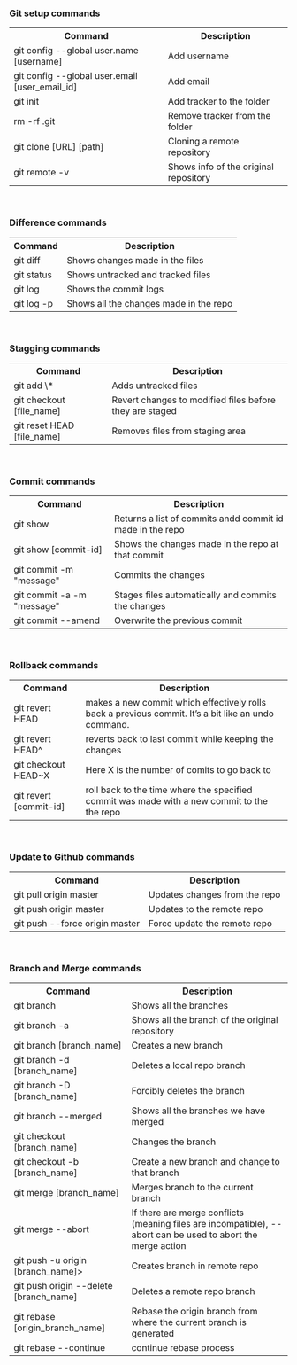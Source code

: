 <h3> Git setup commands   </h3>
<table style="width:100%;">
    <tr>
        <th>Command</th>
        <th>Description</th>
    </tr>
    <tr>
        <td>git config --global user.name [username] </td>
        <td>Add username</td>
    </tr>
    <tr>
        <td>git config --global user.email [user_email_id] </td>
        <td>Add email</td>
    </tr>
    <tr>
        <td>git init </td>
        <td>Add tracker to the folder</td>
    </tr>
    <tr>
        <td>rm -rf .git </td>
        <td>Remove tracker from the folder</td>
    </tr>
    <tr>
        <td>git clone [URL] [path] </td>
        <td>Cloning a remote repository</td>
    </tr>
    <tr>
        <td>git remote -v</td>
        <td>Shows info of the original repository</td>
    </tr>
</table>

<br/>

<h3>Difference commands </h3>
<table style="width:100%;">
    <tr>
        <th>Command</th>
        <th>Description</th>
    </tr>
    <tr>
        <td>git diff</td>
        <td>Shows changes made in the files</td>
    </tr>
    <tr>
        <td>git status</td>
        <td>Shows untracked and tracked files</td>
    </tr>
    <tr>
        <td>git log</td>
        <td>Shows the commit logs</td>
    </tr>
    <tr>
        <td>git log -p</td>
        <td>Shows all the changes made in the repo</td>
    </tr>
</table>

<br/>

<h3>Stagging commands </h3>
<table style="width:100%;">
    <tr>
        <th>Command</th>
        <th>Description</th>
    </tr>
    <tr>
        <td>git add \* </td>
        <td>Adds untracked files</td>
    </tr>
    <tr>
        <td>git checkout [file_name]</td>
        <td>Revert changes to modified files before they are staged</td>
    </tr>
    <tr>
        <td>git reset HEAD [file_name]</td>
        <td>Removes files from staging area</td>
    </tr>
</table>

<br/>

<h3>Commit commands</h3>
<table style="width:100%;">
    <tr>
        <th>Command</th>
        <th>Description</th>
    </tr>
    <tr>
        <td>git show</td>
        <td>Returns a list of commits andd commit id made in the repo</td>
    </tr>
    <tr>
        <td>git show [commit-id]</td>
        <td>Shows the changes made in the repo at that commit</td>
    </tr>
    <tr>
        <td>git commit -m "message"</td>
        <td>Commits the changes</td>
    </tr>
    <tr>
        <td>git commit -a -m "message"</td>
        <td>Stages files automatically and commits the changes</td>
    </tr>
    <tr>
        <td>git commit --amend</td>
        <td>Overwrite the previous commit</td>
    </tr>
</table>

<br/>

<h3>Rollback commands </h3>
<table style="width:100%;">
    <tr>
        <th>Command</th>
        <th>Description</th>
    </tr>
    <tr>
        <td>git revert HEAD</td>
        <td>makes a new commit which effectively rolls back a previous commit. It’s a bit like an undo command.</td>
    </tr>
    <tr>
        <td>git revert HEAD^</td>
        <td>reverts back to last commit while keeping the changes</td>
    </tr>
    <tr>
        <td>git checkout HEAD~X</td>
        <td>Here X is the number of comits to go back to</td>
    </tr>
    <tr>
        <td>git revert [commit-id]</td>
        <td>roll back to the time where the specified commit was made with a new commit to the the repo
</td>
    </tr>
</table>

<br/>

<h3>Update to Github commands </h3>
<table style="width:100%;">
    <tr>
        <th>Command</th>
        <th>Description</th>
    </tr>
    <tr>
        <td>git pull origin master</td>
        <td>Updates changes from the repo</td>
    </tr>
    <tr>
        <td>git push origin master</td>
        <td>Updates to the remote repo</td>
    </tr>
    <tr>
        <td>git push --force origin master</td>
        <td>Force update the remote repo</td>
    </tr>
</table>


<br/>

<h3>Branch and Merge commands </h3>
<table style="width:100%;">
    <tr>
        <th>Command</th>
        <th>Description</th>
    </tr>
    <tr>
        <td>git branch</td>
        <td>Shows all the branches</td>
    </tr>
    <tr>
        <td>git branch -a</td>
        <td>Shows all the branch of the original repository</td>
    </tr>
    <tr>
        <td>git branch [branch_name]</td>
        <td>Creates a new branch</td>
    </tr>
    <tr>
        <td>git branch -d [branch_name]</td>
        <td>Deletes a local repo branch</td>
    </tr>
    <tr>
        <td>git branch -D [branch_name]</td>
        <td>Forcibly deletes the branch</td>
    </tr>
    <tr>
        <td>git branch --merged</td>
        <td>Shows all the branches we have merged</td>
    </tr>
    <tr>
        <td>git checkout [branch_name]</td>
        <td>Changes the branch</td>
    </tr>
    <tr>
        <td>git checkout -b [branch_name]</td>
        <td>Create a new branch and change to that branch</td>
    </tr>
    <tr>
        <td>git merge [branch_name]</td>
        <td>Merges branch to the current branch</td>
    </tr>
    <tr>
        <td>git merge --abort</td>
        <td>If there are merge conflicts (meaning files are incompatible), --abort can be used to abort the merge action</td>
    </tr>
    <tr>
        <td>git push -u origin [branch_name]></td>
        <td>Creates branch in remote repo</td>
    </tr>
    <tr>
        <td>git push origin --delete [branch_name]</td>
        <td>Deletes a remote repo branch</td>
    </tr>
    <tr>
        <td>git rebase [origin_branch_name]</td>
        <td>Rebase the origin branch from where the current branch is generated</td>
    </tr>
    <tr>
        <td>git rebase --continue</td>
        <td>continue rebase process</td>
    </tr>
</table>

